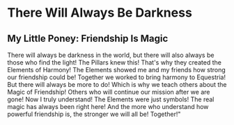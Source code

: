 # There Will Always Be Darkness
## My Little Poney: Friendship Is Magic

There will always be darkness in the world, but there will also always be those who find the light! The Pillars knew this! That's why they created the Elements of Harmony! The Elements showed me and my friends how strong our friendship could be! Together we worked to bring harmony to Equestria! But there will always be more to do! Which is why we teach others about the Magic of Friendship! Others who will continue our mission after we are gone! Now I truly understand! The Elements were just symbols! The real magic has always been right here! And the more who understand how powerful friendship is, the stronger we will all be! Together!"



